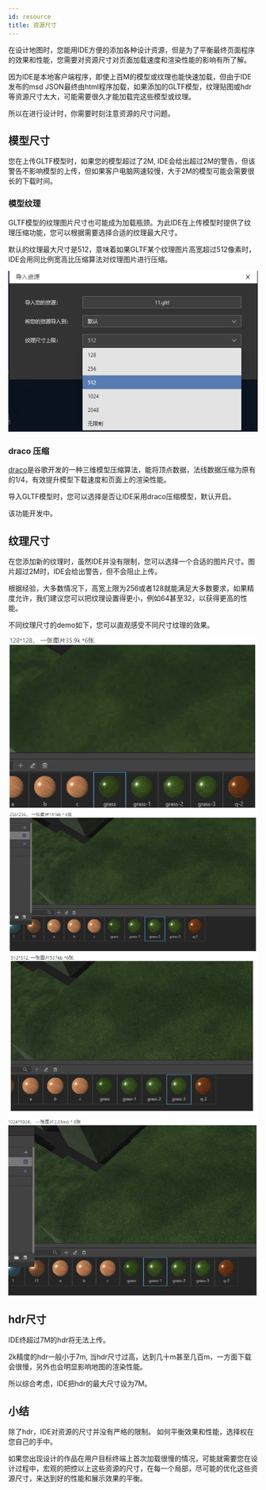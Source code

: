 ```yaml
---
id: resource
title: 资源尺寸
---
```


在设计地图时，您能用IDE方便的添加各种设计资源，但是为了平衡最终页面程序的效果和性能，您需要对资源尺寸对页面加载速度和渲染性能的影响有所了解。

因为IDE是本地客户端程序，即使上百M的模型或纹理也能快速加载，但由于IDE发布的msd JSON最终由html程序加载，如果添加的GLTF模型，纹理贴图或hdr等资源尺寸太大，可能需要很久才能加载完这些模型或纹理。

所以在进行设计时，你需要时刻注意资源的尺寸问题。

## 模型尺寸

您在上传GLTF模型时，如果您的模型超过了2M, IDE会给出超过2M的警告，但该警告不影响模型的上传，但如果客户电脑网速较慢，大于2M的模型可能会需要很长的下载时间。

### 模型纹理
GLTF模型的纹理图片尺寸也可能成为加载瓶颈。为此IDE在上传模型时提供了纹理压缩功能，您可以根据需要选择合适的纹理最大尺寸。 

默认的纹理最大尺寸是512，意味着如果GLTF某个纹理图片高宽超过512像素时，IDE会用同比例宽高比压缩算法对纹理图片进行压缩。

![模型尺寸](./assets/size-1.png)

### draco 压缩

[draco](https://github.com/google/draco)是谷歌开发的一种三维模型压缩算法，能将顶点数据，法线数据压缩为原有的1/4，有效提升模型下载速度和页面上的渲染性能。

导入GLTF模型时，您可以选择是否让IDE采用draco压缩模型，默认开启。

该功能开发中。

## 纹理尺寸

在您添加新的纹理时，虽然IDE并没有限制，您可以选择一个合适的图片尺寸。图片超过2M时，IDE会给出警告，但不会阻止上传。

根据经验，大多数情况下，高宽上限为256或者128就能满足大多数要求，如果精度允许，我们建议您可以把纹理设置得更小，例如64甚至32，以获得更高的性能。

不同纹理尺寸的demo如下，您可以直观感受不同尺寸纹理的效果。

![模型尺寸](./assets/size-t-1.png)
![模型尺寸](./assets/size-t-2.png)
![模型尺寸](./assets/size-t-3.png)
![模型尺寸](./assets/size-t-4.png)

## hdr尺寸

IDE终超过7M的hdr将无法上传。

2k精度的hdr一般小于7m, 当hdr尺寸过高，达到几十m甚至几百m，一方面下载会很慢，另外也会明显影响地图的渲染性能。

所以综合考虑，IDE把hdr的最大尺寸设为7M。

## 小结

除了hdr，IDE对资源的尺寸并没有严格的限制。 如何平衡效果和性能，选择权在您自己的手中。

如果您出现设计的作品在用户目标终端上首次加载很慢的情况，可能就需要您在设计过程中，宏观的把控以上这些资源的尺寸，在每一个局部，尽可能的优化这些资源尺寸，来达到好的性能和展示效果的平衡。
